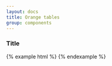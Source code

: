 ```yaml
---
layout: docs
title: Orange tables
group: components
---
```


### Title

{% example html %}
{% endexample %}